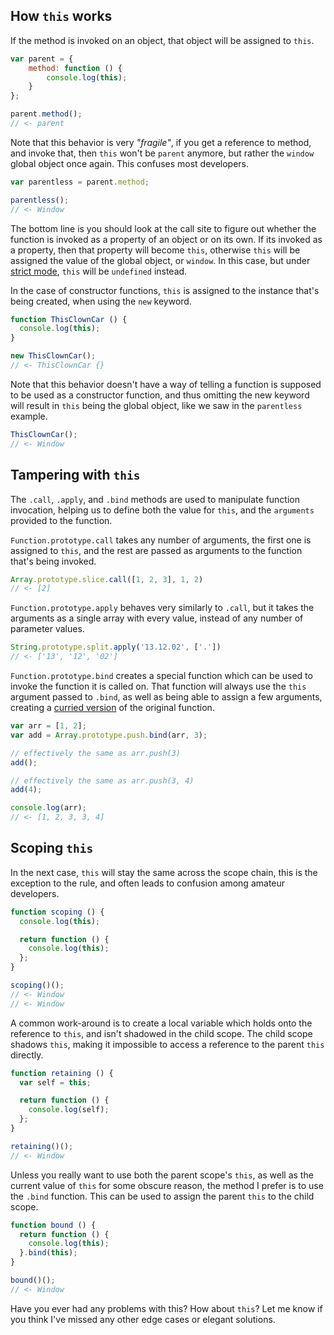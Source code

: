 ## How `this` works

If the method is invoked on an object, that object will be assigned to `this`.

```js
var parent = {
    method: function () {
        console.log(this);
    }
};

parent.method();
// <- parent
```

Note that this behavior is very _"fragile"_, if you get a reference to method, and invoke that, then `this` won't be `parent` anymore, but rather the `window` global object once again. This confuses most developers.

```js
var parentless = parent.method;

parentless();
// <- Window
```

The bottom line is you should look at the call site to figure out whether the function is invoked as a property of an object or on its own. If its invoked as a property, then that property will become `this`, otherwise `this` will be assigned the value of the global object, or `window`. In this case, but under [strict mode](https://developer.mozilla.org/en-US/docs/Web/JavaScript/Reference/Functions_and_function_scope/Strict_mode "Strict mode explained on MDN"), `this` will be `undefined` instead.

In the case of constructor functions, `this` is assigned to the instance that's being created, when using the `new` keyword.

```js
function ThisClownCar () {
  console.log(this);
}

new ThisClownCar();
// <- ThisClownCar {}
```

Note that this behavior doesn't have a way of telling a function is supposed to be used as a constructor function, and thus omitting the new keyword will result in `this` being the global object, like we saw in the `parentless` example.

```js
ThisClownCar();
// <- Window
```

## Tampering with `this`

The `.call`, `.apply`, and `.bind` methods are used to manipulate function invocation, helping us to define both the value for `this`, and the `arguments` provided to the function.

`Function.prototype.call` takes any number of arguments, the first one is assigned to `this`, and the rest are passed as arguments to the function that's being invoked.

```js
Array.prototype.slice.call([1, 2, 3], 1, 2)
// <- [2]
```

`Function.prototype.apply` behaves very similarly to `.call`, but it takes the arguments as a single array with every value, instead of any number of parameter values.

```js
String.prototype.split.apply('13.12.02', ['.'])
// <- ['13', '12', '02']
```

`Function.prototype.bind` creates a special function which can be used to invoke the function it is called on. That function will always use the `this` argument passed to `.bind`, as well as being able to assign a few arguments, creating a [curried version](http://en.wikipedia.org/wiki/Currying "Currying on Wikipedia") of the original function.

```js
var arr = [1, 2];
var add = Array.prototype.push.bind(arr, 3);

// effectively the same as arr.push(3)
add();

// effectively the same as arr.push(3, 4)
add(4);

console.log(arr);
// <- [1, 2, 3, 3, 4]
```

## Scoping `this`

In the next case, `this` will stay the same across the scope chain, this is the exception to the rule, and often leads to confusion among amateur developers.

```js
function scoping () {
  console.log(this);

  return function () {
    console.log(this);
  };
}

scoping()();
// <- Window
// <- Window
```

A common work-around is to create a local variable which holds onto the reference to `this`, and isn't shadowed in the child scope. The child scope shadows `this`, making it impossible to access a reference to the parent `this` directly.

```js
function retaining () {
  var self = this;

  return function () {
    console.log(self);
  };
}

retaining()();
// <- Window
```

Unless you really want to use both the parent scope's `this`, as well as the current value of `this` for some obscure reason, the method I prefer is to use the `.bind` function. This can be used to assign the parent `this` to the child scope.

```js
function bound () {
  return function () {
    console.log(this);
  }.bind(this);
}

bound()();
// <- Window
```

Have you ever had any problems with this? How about `this`? Let me know if you think I've missed any other edge cases or elegant solutions.
